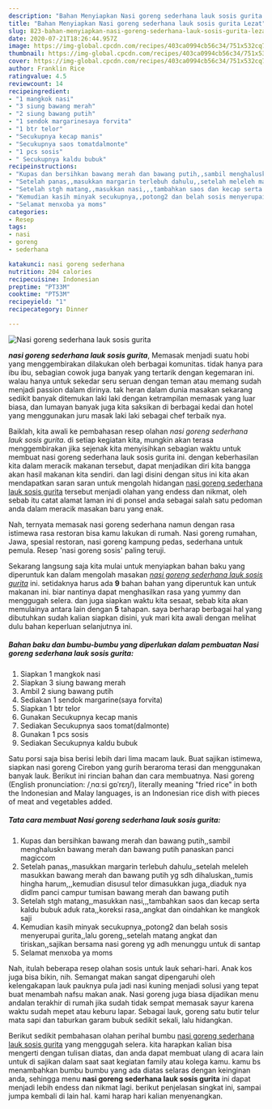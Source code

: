 ```yaml
---
description: "Bahan Menyiapkan Nasi goreng sederhana lauk sosis gurita Lezat"
title: "Bahan Menyiapkan Nasi goreng sederhana lauk sosis gurita Lezat"
slug: 823-bahan-menyiapkan-nasi-goreng-sederhana-lauk-sosis-gurita-lezat
date: 2020-07-21T18:26:44.957Z
image: https://img-global.cpcdn.com/recipes/403ca0994cb56c34/751x532cq70/nasi-goreng-sederhana-lauk-sosis-gurita-foto-resep-utama.jpg
thumbnail: https://img-global.cpcdn.com/recipes/403ca0994cb56c34/751x532cq70/nasi-goreng-sederhana-lauk-sosis-gurita-foto-resep-utama.jpg
cover: https://img-global.cpcdn.com/recipes/403ca0994cb56c34/751x532cq70/nasi-goreng-sederhana-lauk-sosis-gurita-foto-resep-utama.jpg
author: Franklin Rice
ratingvalue: 4.5
reviewcount: 14
recipeingredient:
- "1 mangkok nasi"
- "3 siung bawang merah"
- "2 siung bawang putih"
- "1 sendok margarinesaya forvita"
- "1 btr telor"
- "Secukupnya kecap manis"
- "Secukupnya saos tomatdalmonte"
- "1 pcs sosis"
- " Secukupnya kaldu bubuk"
recipeinstructions:
- "Kupas dan bersihkan bawang merah dan bawang putih,,sambil menghaluskn bawang merah dan bawang putih panaskan panci magiccom"
- "Setelah panas,,masukkan margarin terlebuh dahulu,,setelah meleleh masukkan bawang merah dan bawang putih yg sdh dihaluskan,,tumis hingha harum,,,kemudian disusul telor dimasukkan juga,,diaduk nya didlm panci campur tumisan bawang merah dan bawang putih"
- "Setelah stgh matang,,masukkan nasi,,,tambahkan saos dan kecap serta kaldu bubuk aduk rata,,koreksi rasa,,angkat dan oindahkan ke mangkok saji"
- "Kemudian kasih minyak secukupnya,,potong2 dan belah sosis menyerupai gurita,,lalu goreng,,setelah matang angkat dan tiriskan,,sajikan bersama nasi goreng yg adh menunggu untuk di santap"
- "Selamat menxoba ya moms"
categories:
- Resep
tags:
- nasi
- goreng
- sederhana

katakunci: nasi goreng sederhana 
nutrition: 204 calories
recipecuisine: Indonesian
preptime: "PT33M"
cooktime: "PT53M"
recipeyield: "1"
recipecategory: Dinner

---
```



![Nasi goreng sederhana lauk sosis gurita](https://img-global.cpcdn.com/recipes/403ca0994cb56c34/751x532cq70/nasi-goreng-sederhana-lauk-sosis-gurita-foto-resep-utama.jpg)

<b><i>nasi goreng sederhana lauk sosis gurita</i></b>, Memasak menjadi suatu hobi yang menggembirakan dilakukan oleh berbagai komunitas. tidak hanya para ibu ibu, sebagian cowok juga banyak yang tertarik dengan kegemaran ini. walau hanya untuk sekedar seru seruan dengan teman atau memang sudah menjadi passion dalam dirinya. tak heran dalam dunia masakan sekarang sedikit banyak ditemukan laki laki dengan ketrampilan memasak yang luar biasa, dan lumayan banyak juga kita saksikan di berbagai kedai dan hotel yang menggunakan juru masak laki laki sebagai chef terbaik nya.

Baiklah, kita awali ke pembahasan resep olahan <i>nasi goreng sederhana lauk sosis gurita</i>. di setiap kegiatan kita, mungkin akan terasa menggembirakan jika sejenak kita menyisihkan sebagian waktu untuk membuat nasi goreng sederhana lauk sosis gurita ini. dengan keberhasilan kita dalam meracik makanan tersebut, dapat menjadikan diri kita bangga akan hasil makanan kita sendiri. dan lagi disini dengan situs ini kita akan mendapatkan saran saran untuk mengolah hidangan <u>nasi goreng sederhana lauk sosis gurita</u> tersebut menjadi olahan yang endess dan nikmat, oleh sebab itu catat alamat laman ini di ponsel anda sebagai salah satu pedoman anda dalam meracik masakan baru yang enak.

Nah, ternyata memasak nasi goreng sederhana namun dengan rasa istimewa rasa restoran bisa kamu lakukan di rumah. Nasi goreng rumahan, Jawa, spesial restoran, nasi goreng kampung pedas, sederhana untuk pemula. Resep &#39;nasi goreng sosis&#39; paling teruji.


Sekarang langsung saja kita mulai untuk menyiapkan bahan baku yang diperuntuk kan dalam mengolah masakan <u><i>nasi goreng sederhana lauk sosis gurita</i></u> ini. setidaknya harus ada <b>9</b> bahan bahan yang diperuntuk kan untuk makanan ini. biar nantinya dapat menghasilkan rasa yang yummy dan menggugah selera. dan juga siapkan waktu kita sesaat, sebab kita akan memulainya antara lain dengan <b>5</b> tahapan. saya berharap berbagai hal yang dibutuhkan sudah kalian siapkan disini, yuk mari kita awali dengan melihat dulu bahan keperluan selanjutnya ini.

<!--inarticleads1-->

##### Bahan baku dan bumbu-bumbu yang diperlukan dalam pembuatan Nasi goreng sederhana lauk sosis gurita:

1. Siapkan 1 mangkok nasi
1. Siapkan 3 siung bawang merah
1. Ambil 2 siung bawang putih
1. Sediakan 1 sendok margarine(saya forvita)
1. Siapkan 1 btr telor
1. Gunakan Secukupnya kecap manis
1. Sediakan Secukupnya saos tomat(dalmonte)
1. Gunakan 1 pcs sosis
1. Sediakan  Secukupnya kaldu bubuk


Satu porsi saja bisa berisi lebih dari lima macam lauk. Buat sajikan istimewa, siapkan nasi goreng Cirebon yang gurih beraroma terasi dan menggunakan banyak lauk. Berikut ini rincian bahan dan cara membuatnya. Nasi goreng (English pronunciation: /ˌnɑːsi ɡɒˈrɛŋ/), literally meaning &#34;fried rice&#34; in both the Indonesian and Malay languages, is an Indonesian rice dish with pieces of meat and vegetables added. 

<!--inarticleads2-->

##### Tata cara membuat Nasi goreng sederhana lauk sosis gurita:

1. Kupas dan bersihkan bawang merah dan bawang putih,,sambil menghaluskn bawang merah dan bawang putih panaskan panci magiccom
1. Setelah panas,,masukkan margarin terlebuh dahulu,,setelah meleleh masukkan bawang merah dan bawang putih yg sdh dihaluskan,,tumis hingha harum,,,kemudian disusul telor dimasukkan juga,,diaduk nya didlm panci campur tumisan bawang merah dan bawang putih
1. Setelah stgh matang,,masukkan nasi,,,tambahkan saos dan kecap serta kaldu bubuk aduk rata,,koreksi rasa,,angkat dan oindahkan ke mangkok saji
1. Kemudian kasih minyak secukupnya,,potong2 dan belah sosis menyerupai gurita,,lalu goreng,,setelah matang angkat dan tiriskan,,sajikan bersama nasi goreng yg adh menunggu untuk di santap
1. Selamat menxoba ya moms


Nah, itulah beberapa resep olahan sosis untuk lauk sehari-hari. Anak kos juga bisa bikin, nih. Semangat makan sangat dipengaruhi oleh kelengakapan lauk pauknya pula jadi nasi kuning menjadi solusi yang tepat buat menambah nafsu makan anak. Nasi goreng juga biasa dijadikan menu andalan terakhir di rumah jika sudah tidak sempat memasak sayur karena waktu sudah mepet atau keburu lapar. Sebagai lauk, goreng satu butir telur mata sapi dan taburkan garam bubuk sedikit sekali, lalu hidangkan. 

Berikut sedikit pembahasan olahan perihal bumbu <u>nasi goreng sederhana lauk sosis gurita</u> yang menggugah selera. kita harapkan kalian bisa mengerti dengan tulisan diatas, dan anda dapat membuat ulang di acara lain untuk di sajikan dalam saat saat kegiatan family atau kolega kamu. kamu bs menambahkan bumbu bumbu yang ada diatas selaras dengan keinginan anda, sehingga menu <b>nasi goreng sederhana lauk sosis gurita</b> ini dapat menjadi lebih endess dan nikmat lagi. berikut penjelasan singkat ini, sampai jumpa kembali di lain hal. kami harap hari kalian menyenangkan.
